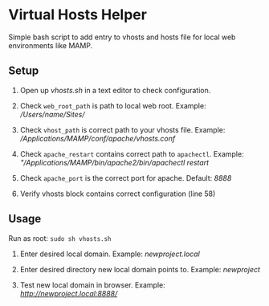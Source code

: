 Virtual Hosts Helper
====================

Simple bash script to add entry to vhosts and hosts file for local web environments like MAMP.

Setup
-----

1) Open up _vhosts.sh_ in a text editor to check configuration.

2) Check `web_root_path` is path to local web root. Example: _/Users/name/Sites/_

3) Check `vhost_path` is correct path to your vhosts file. Example: _/Applications/MAMP/conf/apache/vhosts.conf_

4) Check `apache_restart` contains correct path to `apachectl`. Example: _"/Applications/MAMP/bin/apache2/bin/apachectl restart_

5) Check `apache_port` is the correct port for apache. Default: _8888_

6) Verify vhosts block contains correct configuration (line 58)

Usage
-----

Run as root: `sudo sh vhosts.sh`

1) Enter desired local domain. Example: _newproject.local_

2) Enter desired directory new local domain points to. Example: _newproject_

3) Test new local domain in browser. Example: _http://newproject.local:8888/_
